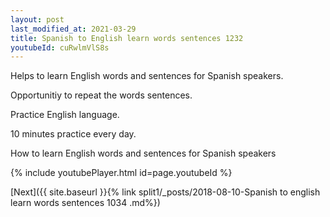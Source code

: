 ```yaml
---
layout: post
last_modified_at: 2021-03-29
title: Spanish to English learn words sentences 1232 
youtubeId: cuRwlmVlS8s
---
```

 
 
Helps to learn English words and sentences for Spanish speakers.

Opportunitiy to repeat the words sentences. 

Practice English language. 
 
10 minutes practice every day. 
 
How to learn English words and sentences for Spanish speakers 
 
{% include youtubePlayer.html id=page.youtubeId %}
 
 
[Next]({{ site.baseurl }}{% link  split1/_posts/2018-08-10-Spanish to english learn words sentences 1034 .md%})
 
